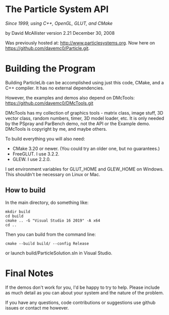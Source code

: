 # The Particle System API

*Since 1999, using C++, OpenGL, GLUT, and CMake*

by David McAllister
version 2.21
December 30, 2008

Was previously hosted at: http://www.particlesystems.org.
Now here on https://github.com/davemc0/Particle.git.

Building the Program
====================

Building ParticleLib can be accomplished using just this code, CMake, and a C++ compiler.
It has no external dependencies.

However, the examples and demos also depend on DMcTools: https://github.com/davemc0/DMcTools.git

DMcTools has my collection of graphics tools - matrix class, image stuff,
3D vector class, random numbers, timer, 3D model loader, etc.
It is only needed by the PSpray and ParBench demo, not the API or the Example demo.
DMcTools is copyright by me, and maybe others.

To build everything you will also need:

* CMake 3.20 or newer. (You could try an older one, but no guarantees.)
* FreeGLUT. I use 3.2.2.
* GLEW. I use 2.2.0.

I set environment variables for GLUT_HOME and GLEW_HOME on Windows. This shouldn't be necessary on Linux or Mac.

How to build
------------

In the main directory, do something like:

    mkdir build
	cd build
	cmake .. -G "Visual Studio 16 2019" -A x64
	cd ..

Then you can build from the command line:

    cmake --build build/ --config Release

or launch build/ParticleSolution.sln in Visual Studio.

Final Notes
===========

If the demos don't work for you, I'd be happy to try to help. Please include as much detail as
you can about your system and the nature of the problem.

If you have any questions, code contributions or suggestions use github issues or contact me however.